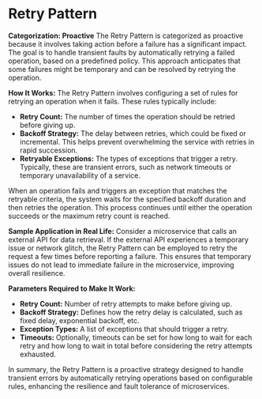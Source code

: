# Retry Pattern

**Categorization: Proactive**
The Retry Pattern is categorized as proactive because it involves taking action before a failure has a significant impact. The goal is to handle transient faults by automatically retrying a failed operation, based on a predefined policy. This approach anticipates that some failures might be temporary and can be resolved by retrying the operation.

**How It Works:**
The Retry Pattern involves configuring a set of rules for retrying an operation when it fails. These rules typically include:
- **Retry Count:** The number of times the operation should be retried before giving up.
- **Backoff Strategy:** The delay between retries, which could be fixed or incremental. This helps prevent overwhelming the service with retries in rapid succession.
- **Retryable Exceptions:** The types of exceptions that trigger a retry. Typically, these are transient errors, such as network timeouts or temporary unavailability of a service.

When an operation fails and triggers an exception that matches the retryable criteria, the system waits for the specified backoff duration and then retries the operation. This process continues until either the operation succeeds or the maximum retry count is reached.

**Sample Application in Real Life:**
Consider a microservice that calls an external API for data retrieval. If the external API experiences a temporary issue or network glitch, the Retry Pattern can be employed to retry the request a few times before reporting a failure. This ensures that temporary issues do not lead to immediate failure in the microservice, improving overall resilience.

**Parameters Required to Make It Work:**
- **Retry Count:** Number of retry attempts to make before giving up.
- **Backoff Strategy:** Defines how the retry delay is calculated, such as fixed delay, exponential backoff, etc.
- **Exception Types:** A list of exceptions that should trigger a retry.
- **Timeouts:** Optionally, timeouts can be set for how long to wait for each retry and how long to wait in total before considering the retry attempts exhausted.

In summary, the Retry Pattern is a proactive strategy designed to handle transient errors by automatically retrying operations based on configurable rules, enhancing the resilience and fault tolerance of microservices.